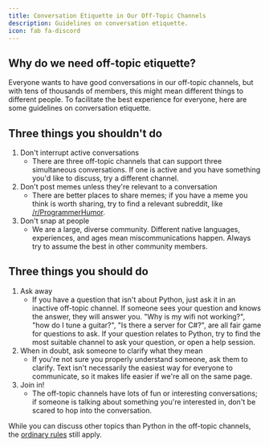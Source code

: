 ```yaml
---
title: Conversation Etiquette in Our Off-Topic Channels
description: Guidelines on conversation etiquette.
icon: fab fa-discord
---
```


## Why do we need off-topic etiquette?
Everyone wants to have good conversations in our off-topic channels, but with tens of thousands of members, this might mean different things to different people.
To facilitate the best experience for everyone, here are some guidelines on conversation etiquette.

## Three things you shouldn't do
1. Don't interrupt active conversations
    * There are three off-topic channels that can support three simultaneous conversations.
    If one is active and you have something you'd like to discuss, try a different channel.
2. Don't post memes unless they're relevant to a conversation
    * There are better places to share memes; if you have a meme you think is worth sharing, try to find a relevant subreddit, like [/r/ProgrammerHumor](https://www.reddit.com/r/ProgrammerHumor/).
3. Don't snap at people
    * We are a large, diverse community. Different native languages, experiences, and ages mean miscommunications happen. Always try to assume the best in other community members.

## Three things you should do
1. Ask away
    * If you have a question that isn't about Python, just ask it in an inactive off-topic channel.
    If someone sees your question and knows the answer, they will answer you.
    "Why is my wifi not working?", "how do I tune a guitar?", "Is there a server for C#?", are all fair game for questions to ask.
    If your question relates to Python, try to find the most suitable channel to ask your question, or open a help session.
2. When in doubt, ask someone to clarify what they mean
    * If you're not sure you properly understand someone, ask them to clarify.
    Text isn't necessarily the easiest way for everyone to communicate, so it makes life easier if we're all on the same page.
3. Join in!
    * The off-topic channels have lots of fun or interesting conversations; if someone is talking about something you're interested in, don't be scared to hop into the conversation.

While you can discuss other topics than Python in the off-topic channels, the [ordinary rules](/pages/rules/) still apply.
